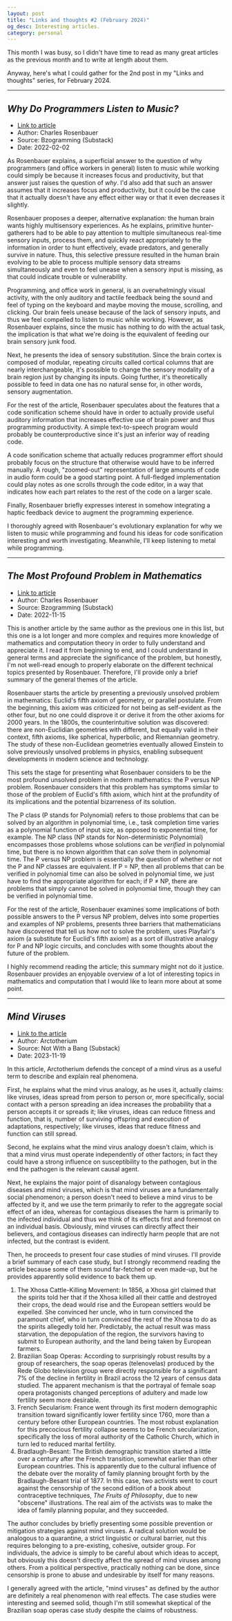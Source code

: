 ```yaml
---
layout: post
title: "Links and thoughts #2 (February 2024)"
og_desc: Interesting articles.
category: personal
---
```


This month I was busy, so I didn't have time to read as many great articles as the previous month and to write at length about them.

Anyway, here's what I could gather for the 2nd post in my "Links and thoughts" series, for February 2024.


---


## _Why Do Programmers Listen to Music?_

- [Link to article](https://bzolang.blog/p/why-do-programmers-listen-to-music)
- Author: Charles Rosenbauer
- Source: Bzogramming (Substack)
- Date: 2022-02-02

As Rosenbauer explains, a superficial answer to the question of why programmers (and office workers in general) listen to music while working could simply be because it increases focus and productivity, but that answer just raises the question of _why_. I'd also add that such an answer assumes that it increases focus and productivity, but it could be the case that it actually doesn't have any effect either way or that it even decreases it slightly.

Rosenbauer proposes a deeper, alternative explanation: the human brain wants highly multisensory experiences. As he explains, primitive hunter-gatherers had to be able to pay attention to multiple simultaneous real-time sensory inputs, process them, and quickly react appropriately to the information in order to hunt effectively, evade predators, and generally survive in nature. Thus, this selective pressure resulted in the human brain evolving to be able to process multiple sensory data streams simultaneously and even to feel unease when a sensory input is missing, as that could indicate trouble or vulnerability.

Programming, and office work in general, is an overwhelmingly visual activity, with the only auditory and tactile feedback being the sound and feel of typing on the keyboard and maybe moving the mouse, scrolling, and clicking. Our brain feels unease because of the lack of sensory inputs, and thus we feel compelled to listen to music while working. However, as Rosenbauer explains, since the music has nothing to do with the actual task, the implication is that what we're doing is the equivalent of feeding our brain sensory junk food.

Next, he presents the idea of sensory substitution. Since the brain cortex is composed of modular, repeating circuits called cortical columns that are nearly interchangeable, it's possible to change the sensory modality of a brain region just by changing its inputs. Going further, it's theoretically possible to feed in data one has no natural sense for, in other words, sensory augmentation.

For the rest of the article, Rosenbauer speculates about the features that a code sonification scheme should have in order to actually provide useful auditory information that increases effective use of brain power and thus programming productivity. A simple text-to-speech program would probably be counterproductive since it's just an inferior way of reading code.

A code sonification scheme that actually reduces programmer effort should probably focus on the structure that otherwise would have to be inferred manually. A rough, "zoomed-out" representation of large amounts of code in audio form could be a good starting point. A full-fledged implementation could play notes as one scrolls through the code editor, in a way that indicates how each part relates to the rest of the code on a larger scale.

Finally, Rosenbauer briefly expresses interest in somehow integrating a haptic feedback device to augment the programming experience.

I thoroughly agreed with Rosenbauer's evolutionary explanation for why we listen to music while programming and found his ideas for code sonification interesting and worth investigating. Meanwhile, I'll keep listening to metal while programming.


---


## _The Most Profound Problem in Mathematics_

- [Link to article](https://bzolang.blog/p/the-most-profound-problem-in-mathematics)
- Author: Charles Rosenbauer
- Source: Bzogramming (Substack)
- Date: 2022-11-15

This is another article by the same author as the previous one in this list, but this one is a lot longer and more complex and requires more knowledge of mathematics and computation theory in order to fully understand and appreciate it. I read it from beginning to end, and I could understand in general terms and appreciate the significance of the problem, but honestly, I'm not well-read enough to properly elaborate on the different technical topics presented by Rosenbauer. Therefore, I'll provide only a brief summary of the general themes of the article.

Rosenbauer starts the article by presenting a previously unsolved problem in mathematics: Euclid's fifth axiom of geometry, or parallel postulate. From the beginning, this axiom was criticized for not being as self-evident as the other four, but no one could disprove it or derive it from the other axioms for 2000 years. In the 1800s, the counterintuitive solution was discovered: there are non-Euclidian geometries with different, but equally valid in their context, fifth axioms, like spherical, hyperbolic, and Riemannian geometry. The study of these non-Euclidean geometries eventually allowed Einstein to solve previously unsolved problems in physics, enabling subsequent developments in modern science and technology.

This sets the stage for presenting what Rosenbauer considers to be the most profound unsolved problem in modern mathematics: the P versus NP problem. Rosenbauer considers that this problem has symptoms similar to those of the problem of Euclid's fifth axiom, which hint at the profundity of its implications and the potential bizarreness of its solution.

The P class (P stands for Polynomial) refers to those problems that can be solved by an algorithm in polynomial time, i.e., task completion time varies as a polynomial function of input size, as opposed to exponential time, for example. The NP class (NP stands for Non-deterministic Polynomial) encompasses those problems whose solutions can be _verified_ in polynomial time, but there is no known algorithm that can _solve_ them in polynomial time. The P versus NP problem is essentially the question of whether or not the P and NP classes are equivalent. If P = NP, then all problems that can be verified in polynomial time can also be solved in polynomial time, we just have to find the appropriate algorithm for each; if P ≠ NP, there are problems that simply cannot be solved in polynomial time, though they can be verified in polynomial time.

For the rest of the article, Rosenbauer examines some implications of both possible answers to the P versus NP problem, delves into some properties and examples of NP problems, presents three barriers that mathematicians have discovered that tell us how _not_ to solve the problem, uses Playfair's axiom (a substitute for Euclid's fifth axiom) as a sort of illustrative analogy for P and NP logic circuits, and concludes with some thoughts about the future of the problem.

I highly recommend reading the article; this summary might not do it justice. Rosenbauer provides an enjoyable overview of a lot of interesting topics in mathematics and computation that I would like to learn more about at some point.


---

## _Mind Viruses_

- [Link to the article](https://arctotherium.substack.com/p/mind-viruses)
- Author: Arctotherium
- Source: Not With a Bang (Substack)
- Date: 2023-11-19

In this article, Arctotherium defends the concept of a mind virus as a useful term to describe and explain real phenomena.

First, he explains what the mind virus analogy, as he uses it, actually claims: like viruses, ideas spread from person to person or, more specifically, social contact with a person spreading an idea increases the probability that a person accepts it or spreads it; like viruses, ideas can reduce fitness and function, that is, number of surviving offspring and execution of adaptations, respectively; like viruses, ideas that reduce fitness and function can still spread.

Second, he explains what the mind virus analogy doesn't claim, which is that a mind virus must operate independently of other factors; in fact they could have a strong influence on susceptibility to the pathogen, but in the end the pathogen is the relevant causal agent.

Next, he explains the major point of disanalogy between contagious diseases and mind viruses, which is that mind viruses are a fundamentally social phenomenon; a person doesn't need to believe a mind virus to be affected by it, and we use the term primarily to refer to the aggregate social effect of an idea, whereas for contagious diseases the harm is primarily to the infected individual and thus we think of its effects first and foremost on an individual basis. Obviously, mind viruses can directly affect their believers, and contagious diseases can indirectly harm people that are not infected, but the contrast is evident.

Then, he proceeds to present four case studies of mind viruses. I'll provide a brief summary of each case study, but I strongly recommend reading the article because some of them sound far-fetched or even made-up, but he provides apparently solid evidence to back them up.

1. The Xhosa Cattle-Killing Movement: In 1856, a Xhosa girl claimed that the spirits told her that if the Xhosa killed all their cattle and destroyed their crops, the dead would rise and the European settlers would be expelled. She convinced her uncle, who in turn convinced the paramount chief, who in turn convinced the rest of the Xhosa to do as the spirits allegedly told her. Predictably, the actual result was mass starvation, the depopulation of the region, the survivors having to submit to European authority, and the land being taken by European farmers.
2. Brazilian Soap Operas: According to surprisingly robust results by a group of researchers, the soap operas (telenovelas) produced by the Rede Globo television group were directly responsible for a significant 7% of the decline in fertility in Brazil across the 12 years of census data studied. The apparent mechanism is that the portrayal of female soap opera protagonists changed perceptions of adultery and made low fertility seem more desirable.
3. French Secularism: France went through its first modern demographic transition toward significantly lower fertility since 1760, more than a century before other European countries. The most robust explanation for this precocious fertility collapse seems to be French secularization, specifically the loss of moral authority of the Catholic Church, which in turn led to reduced marital fertility.
4. Bradlaugh-Besant: The British demographic transition started a little over a century after the French transition, somewhat earlier than other European countries. This is apparently due to the cultural influence of the debate over the morality of family planning brought forth by the Bradlaugh-Besant trial of 1877. In this case, two activists went to court against the censorship of the second edition of a book about contraceptive techniques, _The Fruits of Philosophy_, due to new "obscene" illustrations. The real aim of the activists was to make the idea of family planning popular, and they succeeded.

The author concludes by briefly presenting some possible prevention or mitigation strategies against mind viruses. A radical solution would be analogous to a quarantine, a strict linguistic or cultural barrier, nut this requires belonging to a pre-existing, cohesive, outsider group. For individuals, the advice is simply to be careful about which ideas to accept, but obviously this doesn't directly affect the spread of mind viruses among others. From a political perspective, practically nothing can be done, since censorship is prone to abuse and undesirable by itself for many reasons.

I generally agreed with the article, "mind viruses" as defined by the author are definitely a real phenomenon with real effects. The case studies were interesting and seemed solid, though I'm still somewhat skeptical of the Brazilian soap operas case study despite the claims of robustness.